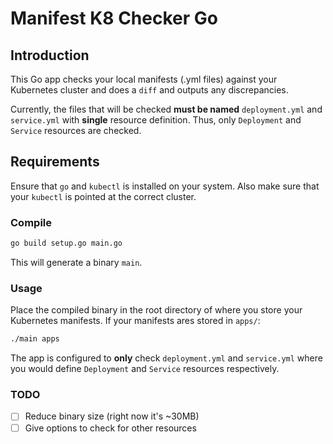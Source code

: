 # Manifest K8 Checker Go

## Introduction

This Go app checks your local manifests (.yml files) against your Kubernetes
cluster and does a `diff` and outputs any discrepancies.

Currently, the files that will be checked **must be named** `deployment.yml` and `service.yml`
with **single** resource definition. Thus, only `Deployment` and `Service`
resources are checked.

## Requirements
Ensure that `go` and `kubectl` is installed on your system. Also make sure that
your `kubectl` is pointed at the correct cluster.

### Compile

```bash
go build setup.go main.go
```

This will generate a binary `main`.

### Usage

Place the compiled binary in the root directory of where you store your
Kubernetes manifests. If your manifests ares stored in `apps/`:

```bash
./main apps
```

The app is configured to **only** check `deployment.yml` and
`service.yml` where you would define `Deployment` and `Service` resources
respectively.

### TODO
- [ ] Reduce binary size (right now it's ~30MB)
- [ ] Give options to check for other resources
